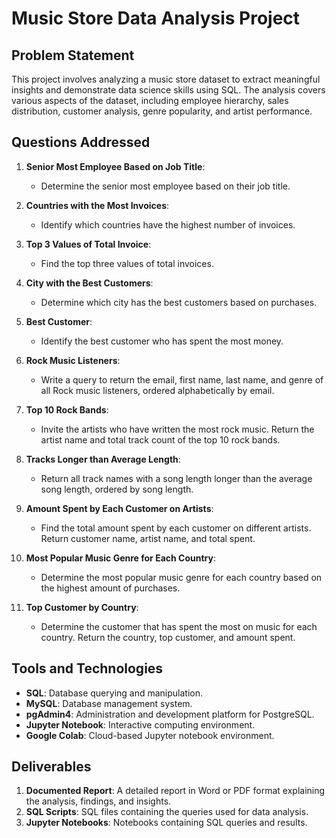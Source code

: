 # Music Store Data Analysis Project

## Problem Statement

This project involves analyzing a music store dataset to extract meaningful insights and demonstrate data science skills using SQL. The analysis covers various aspects of the dataset, including employee hierarchy, sales distribution, customer analysis, genre popularity, and artist performance.

## Questions Addressed

1. **Senior Most Employee Based on Job Title**:
   - Determine the senior most employee based on their job title.

2. **Countries with the Most Invoices**:
   - Identify which countries have the highest number of invoices.

3. **Top 3 Values of Total Invoice**:
   - Find the top three values of total invoices.

4. **City with the Best Customers**:
   - Determine which city has the best customers based on purchases.

5. **Best Customer**:
   - Identify the best customer who has spent the most money.

6. **Rock Music Listeners**:
   - Write a query to return the email, first name, last name, and genre of all Rock music listeners, ordered alphabetically by email.

7. **Top 10 Rock Bands**:
   - Invite the artists who have written the most rock music. Return the artist name and total track count of the top 10 rock bands.

8. **Tracks Longer than Average Length**:
   - Return all track names with a song length longer than the average song length, ordered by song length.

9. **Amount Spent by Each Customer on Artists**:
   - Find the total amount spent by each customer on different artists. Return customer name, artist name, and total spent.

10. **Most Popular Music Genre for Each Country**:
    - Determine the most popular music genre for each country based on the highest amount of purchases.

11. **Top Customer by Country**:
    - Determine the customer that has spent the most on music for each country. Return the country, top customer, and amount spent.

## Tools and Technologies

- **SQL**: Database querying and manipulation.
- **MySQL**: Database management system.
- **pgAdmin4**: Administration and development platform for PostgreSQL.
- **Jupyter Notebook**: Interactive computing environment.
- **Google Colab**: Cloud-based Jupyter notebook environment.

## Deliverables

1. **Documented Report**: A detailed report in Word or PDF format explaining the analysis, findings, and insights.
2. **SQL Scripts**: SQL files containing the queries used for data analysis.
3. **Jupyter Notebooks**: Notebooks containing SQL queries and results.


